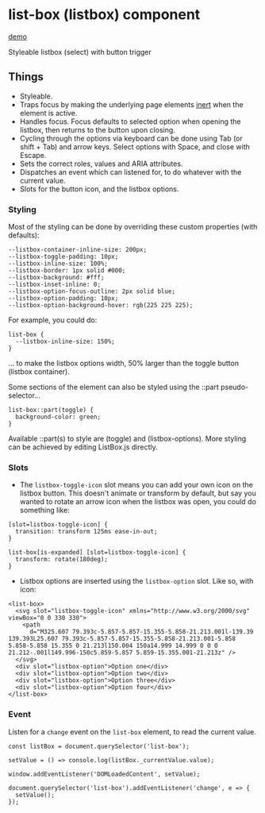 # list-box (listbox) component

[demo](https://2908.app/list-box/demo/)

Styleable listbox (select) with button trigger

## Things
  - Styleable.
  - Traps focus by making the underlying page elements [inert](https://developer.mozilla.org/en-US/docs/Web/API/HTMLElement/inert) when the element is active.
  - Handles focus. Focus defaults to selected option when opening the listbox, then returns to the button upon closing. 
  - Cycling through the options via keyboard can be done using Tab (or shift + Tab) and arrow keys. Select options with Space, and close with Escape.
  - Sets the correct roles, values and ARIA attributes.
  - Dispatches an event which can listened for, to do whatever with the current value.
  - Slots for the button icon, and the listbox options.

### Styling
Most of the styling can be done by overriding these custom properties (with defaults):

```
--listbox-container-inline-size: 200px;
--listbox-toggle-padding: 10px;
--listbox-inline-size: 100%;
--listbox-border: 1px solid #000;
--listbox-background: #fff;
--listbox-inset-inline: 0;
--listbox-option-focus-outline: 2px solid blue;
--listbox-option-padding: 10px;
--listbox-option-background-hover: rgb(225 225 225);
```

For example, you could do:
```
list-box {
  --listbox-inline-size: 150%;
}
```
... to make the listbox options width, 50% larger than the toggle button (listbox container).
 
Some sections of the element can also be styled using the ::part pseudo-selector...
```
list-box::part(toggle) {
  background-color: green;
}
```
Available ::part(s) to style are (toggle) and (listbox-options). More styling can be achieved by editing ListBox.js directly.

### Slots
  - The `listbox-toggle-icon` slot means you can add your own icon on the listbox button. This doesn't animate or transform by default, but say you wanted to rotate an arrow icon when the listbox was open, you could do something like:
  ```
  [slot=listbox-toggle-icon] {
    transition: transform 125ms ease-in-out;
  }

  list-box[is-expanded] [slot=listbox-toggle-icon] {
    transform: rotate(180deg);
  }
  ```
  - Listbox options are inserted using the `listbox-option` slot. Like so, with icon:
  ```
  <list-box>
    <svg slot="listbox-toggle-icon" xmlns="http://www.w3.org/2000/svg" viewBox="0 0 330 330">
      <path
        d="M325.607 79.393c-5.857-5.857-15.355-5.858-21.213.001l-139.39 139.393L25.607 79.393c-5.857-5.857-15.355-5.858-21.213.001-5.858 5.858-5.858 15.355 0 21.213l150.004 150a14.999 14.999 0 0 0 21.212-.001l149.996-150c5.859-5.857 5.859-15.355.001-21.213z" />
    </svg>
    <div slot="listbox-option">Option one</div>
    <div slot="listbox-option">Option two</div>
    <div slot="listbox-option">Option three</div>
    <div slot="listbox-option">Option four</div>
  </list-box>
  ```

### Event
Listen for a `change` event on the `list-box` element, to read the current value.
```
const listBox = document.querySelector('list-box');

setValue = () => console.log(listBox._currentValue.value);

window.addEventListener('DOMLoadedContent', setValue);

document.querySelector('list-box').addEventListener('change', e => {
  setValue();
});
```

 

